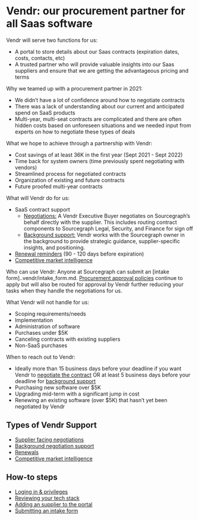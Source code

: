 # Vendr: our procurement partner for all Saas software

Vendr will serve two functions for us:

- A portal to store details about our Saas contracts (expiration dates, costs, contacts, etc)
- A trusted partner who will provide valuable insights into our Saas suppliers and ensure that we are getting the advantageous pricing and terms

Why we teamed up with a procurement partner in 2021:

- We didn’t have a lot of confidence around how to negotiate contracts
- There was a lack of understanding about our current and anticipated spend on SaaS products
- Multi-year, multi-seat contracts are complicated and there are often hidden costs based on unforeseen situations and we needed input from experts on how to negotiate these types of deals

What we hope to achieve through a partnership with Vendr:

- Cost savings of at least 36K in the first year (Sept 2021 - Sept 2022)
- Time back for system owners (time previously spent negotiating with vendors)
- Streamlined process for negotiated contracts
- Organization of existing and future contracts
- Future proofed multi-year contracts

What will Vendr do for us:

- SaaS contract support
  - [Negotiations:](supplier_facing.md) A Vendr Executive Buyer negotiates on Sourcegraph’s behalf directly with the supplier. This includes routing contract components to Sourcegraph Legal, Security, and Finance for sign off
  - [Background support:](background_support.md) Vendr works with the Sourcegraph owner in the background to provide strategic guidance, supplier-specific insights, and positioning.
- [Renewal reminders](renewals.md) (90 - 120 days before expiration)
- [Competitive market intelligence](market_intel.md)

Who can use Vendr:
Anyone at Sourcegraph can submit an [intake form]..vendr/intake_form.md. [Procurement approval policies](../finance/ap#approval-levels) continue to apply but will also be routed for approval by Vendr further reducing your tasks when they handle the negotiations for us.

What Vendr will not handle for us:

- Scoping requirements/needs
- Implementation
- Administration of software
- Purchases under $5K
- Canceling contracts with existing suppliers
- Non-SaaS purchases

When to reach out to Vendr:

- Ideally more than 15 business days before your deadline if you want Vendr to [negotiate the contract](supplier_facing.md) OR at least 5 business days before your deadline for [background support](background_support.md)
- Purchasing new software over $5K
- Upgrading mid-term with a significant jump in cost
- Renewing an existing software (over $5K) that hasn’t yet been negotiated by Vendr

## Types of Vendr Support

- [Supplier facing negotiations](supplier_facing.md)
- [Background negotiation support](background_support.md)
- [Renewals](renewals.md)
- [Competitive market intelligence](market_intel.md)

## How-to steps

- [Loging in & privileges](login.md)
- [Reviewing your tech stack](tech_stack_review.md)
- [Adding an supplier to the portal](adding_supplier.md)
- [Submitting an intake form](intake_form.md)
